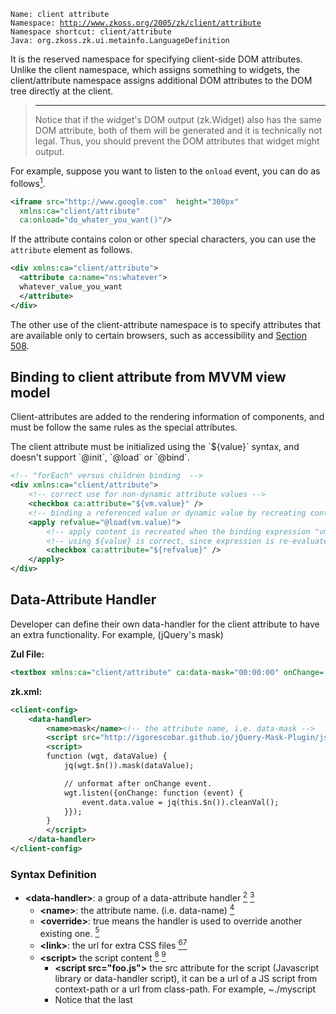 `Name: client attribute`  
`Namespace: `[`http://www.zkoss.org/2005/zk/client/attribute`](http://www.zkoss.org/2005/zk/client/attribute)  
`Namespace shortcut: client/attribute`  
`Java: `<javadoc method="CLIENT_ATTRIBUTE_NAMESPACE">`org.zkoss.zk.ui.metainfo.LanguageDefinition`</javadoc>

It is the reserved namespace for specifying client-side DOM attributes.
Unlike the client namespace, which assigns something to widgets, the
client/attribute namespace assigns additional DOM attributes to the DOM
tree directly at the client.

> ------------------------------------------------------------------------
>
> Notice that if the widget's DOM output
> (<javadoc directory="jsdoc" method="redraw(_global_.Array)">zk.Widget</javadoc>)
> also has the same DOM attribute, both of them will be generated and it
> is technically not legal. Thus, you should prevent the DOM attributes
> that widget might output.

For example, suppose you want to listen to the `onload` event, you can
do as follows[^1].

```xml
<iframe src="http://www.google.com"  height="300px"
  xmlns:ca="client/attribute"
  ca:onload="do_whater_you_want()"/>
```

If the attribute contains colon or other special characters, you can use
the `attribute` element as follows.

```xml
<div xmlns:ca="client/attribute">
  <attribute ca:name="ns:whatever">
  whatever_value_you_want
  </attribute>
</div>
```

The other use of the client-attribute namespace is to specify attributes
that are available only to certain browsers, such as accessibility and
[Section
508](http://www.section508.gov/index.cfm?FuseAction=Content&ID=12#Web).

## Binding to client attribute from MVVM view model

Client-attributes are added to the rendering information of components,
and must be follow the same rules as the special attributes.

The client attribute must be initialized using the \`\${value}\` syntax,
and doesn't support \`@init\`, \`@load\` or \`@bind\`.

```xml
<!-- "forEach" versus children binding  -->
<div xmlns:ca="client/attribute">
    <!-- correct use for non-dynamic attribute values -->
    <checkbox ca:attribute="${vm.value}" />
    <!-- binding a referenced value or dynamic value by recreating content after triggering a binding using shadow element apply -->
    <apply refvalue="@load(vm.value)">
        <!-- apply content is recreated when the binding expression "vm.value" is notified -->
        <!-- using ${value} is correct, since expression is re-evaluated once the apply content is recreated -->
        <checkbox ca:attribute="${refvalue}" />
    </apply>
</div>
```

## Data-Attribute Handler

Developer can define their own data-handler for the client attribute to
have an extra functionality. For example, (jQuery's mask)

**Zul File:**

```xml
<textbox xmlns:ca="client/attribute" ca:data-mask="00:00:00" onChange='Clients.log(self.value)'/>
```

**zk.xml:**

```xml
<client-config> 
    <data-handler>
        <name>mask</name><!-- the attribute name, i.e. data-mask -->
        <script src="http://igorescobar.github.io/jQuery-Mask-Plugin/js/jquery.mask.min.js" />
        <script>
        function (wgt, dataValue) {
            jq(wgt.$n()).mask(dataValue);

            // unformat after onChange event.
            wgt.listen({onChange: function (event) {
                event.data.value = jq(this.$n()).cleanVal();
            }});
        }
        </script>
    </data-handler>
</client-config>
```

### Syntax Definition

- **\<data-handler\>**: a group of a data-attribute handler [^2] [^3]
  - **\<name\>**: the attribute name. (i.e. data-name) [^4]
  - **\<override\>**: true means the handler is used to override another
    existing one. [^5]
  - **\<link\>**: the url for extra CSS files [^6][^7]
  - **\<script\>** the script content [^8] [^9]
    - **\<script src="foo.js"\>** the src attribute for the script
      (Javascript library or data-handler script), it can be a url of a
      JS script from context-path or a url from class-path. For example,
          <script-uri>~./myscript</script-uri>
    - Notice that the last <code>
      <script>

      </code> tag should be your data-handler script.

To see more examples, please refer to [ZK8: Simple but Powerful; Using
Data-handler API to Work with Front-End
Technologies](http://blog.zkoss.org/index.php/2015/08/25/zk8-simple-but-powerful-using-data-handler-api-to-work-with-front-end-technologies/)
and [Github](https://github.com/zkoss/zk8-datahandler) (you can design
your own data-attribute handler and contribute this project).

> ------------------------------------------------------------------------
>
> <references/>

# Version History

| Version | Date      | Content                                                                           |
|---------|-----------|-----------------------------------------------------------------------------------|
| 5.0.3   | July 2010 | The client-attribute namespace was introduced.                                    |
| 8.0.0   | May 2015  | [Support client data attributes handler](http://tracker.zkoss.org/browse/ZK-2730) |

[^1]: For more information, please refer to [ZK Component Reference:
    iframe]({{site.baseurl}}/zk_component_ref/essential_components/iframe#onload).

[^2]: Required

[^3]: One or Many

[^4]:

[^5]: Optional

[^6]:

[^7]:

[^8]: Required

[^9]: One or Many
